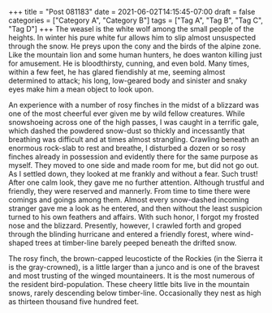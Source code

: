 +++
title = "Post 081183"
date = 2021-06-02T14:15:45-07:00
draft = false
categories = ["Category A", "Category B"]
tags = ["Tag A", "Tag B", "Tag C", "Tag D"]
+++
The weasel is the white wolf among the small people of the heights. In winter his pure white fur allows him to slip almost unsuspected through the snow. He preys upon the cony and the birds of the alpine zone. Like the mountain lion and some human hunters, he does wanton killing just for amusement. He is bloodthirsty, cunning, and even bold. Many times, within a few feet, he has glared fiendishly at me, seeming almost determined to attack; his long, low-geared body and sinister and snaky eyes make him a mean object to look upon.

An experience with a number of rosy finches in the midst of a blizzard was one of the most cheerful ever given me by wild fellow creatures. While snowshoeing across one of the high passes, I was caught in a terrific gale, which dashed the powdered snow-dust so thickly and incessantly that breathing was difficult and at times almost strangling. Crawling beneath an enormous rock-slab to rest and breathe, I disturbed a dozen or so rosy finches already in possession and evidently there for the same purpose as myself. They moved to one side and made room for me, but did not go out. As I settled down, they looked at me frankly and without a fear. Such trust! After one calm look, they gave me no further attention. Although trustful and friendly, they were reserved and mannerly. From time to time there were comings and goings among them. Almost every snow-dashed incoming stranger gave me a look as he entered, and then without the least suspicion turned to his own feathers and affairs. With such honor, I forgot my frosted nose and the blizzard. Presently, however, I crawled forth and groped through the blinding hurricane and entered a friendly forest, where wind-shaped trees at timber-line barely peeped beneath the drifted snow.

The rosy finch, the brown-capped leucosticte of the Rockies (in the Sierra it is the gray-crowned), is a little larger than a junco and is one of the bravest and most trusting of the winged mountaineers. It is the most numerous of the resident bird-population. These cheery little bits live in the mountain snows, rarely descending below timber-line. Occasionally they nest as high as thirteen thousand five hundred feet.

